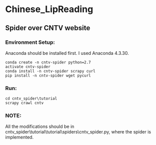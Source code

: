 # Chinese_LipReading

## Spider over CNTV website

### Environment Setup:
Anaconda should be installed first. I used Anaconda 4.3.30.
```	
conda create -n cntv-spider python=2.7
activate cntv-spider
conda install -n cntv-spider scrapy curl
pip install -n cntv-spider wget pycurl
```

### Run:
```
cd cntv_spider\tutorial
scrapy crawl cntv
```

### NOTE:
All the modifications should be in cntv_spider\tutorial\tutorial\spiders\cntv_spider.py, where the spider is implemented.

